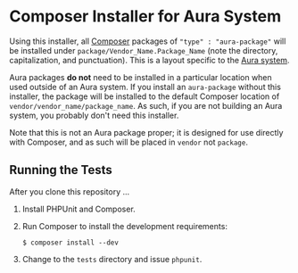 Composer Installer for Aura System
==================================

Using this installer, all [Composer][] packages of `"type" : "aura-package"`
will be installed under `package/Vendor_Name.Package_Name` (note the
directory, capitalization, and punctuation). This is a layout specific to the
[Aura system][].

Aura packages **do not** need to be installed in a particular location when
used outside of an Aura system. If you install an `aura-package` without this
installer, the package will be installed to the default Composer location of
`vendor/vendor_name/package_name`. As such, if you are not building an Aura
system, you probably don't need this installer.

Note that this is not an Aura package proper; it is designed for use directly
with Composer, and as such will be placed in `vendor` not `package`.

[Composer]: http://getcomposer.org/
[Aura system]: https://github.com/auraphp/system

Running the Tests
-----------------

After you clone this repository ...

1.  Install PHPUnit and Composer.

2.  Run Composer to install the development requirements:

        $ composer install --dev
        
3.  Change to the `tests` directory and issue `phpunit`.

